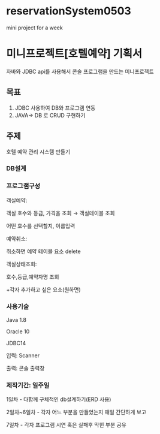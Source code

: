 # reservationSystem0503
mini project for a week
# 미니프로젝트[호텔예약] 기획서

자바와 JDBC api를 사용해서 콘솔 프로그램을 만드는 미니프로젝트

## 목표

1. JDBC 사용하여 DB와 프로그램 연동
2. JAVA→ DB 로 CRUD 구현하기

## 주제

호텔 예약 관리 시스템 만들기

### DB설계



### 프로그램구성

객실예약: 

객실 호수와 등급, 가격을 조회 → 객실테이블 조회

어떤 호수를 선택할지, 이름입력

예약취소:

취소하면 예약 테이블 요소 delete

객실상태조회:

호수,등급,예약자명 조회

+각자 추가하고 싶은 요소(원하면)

### 사용기술

Java 1.8

Oracle 10

JDBC14

입력: Scanner

출력: 콘솔 출력창

### 제작기간: 일주일

1일차 - 다함께 구체적인 db설계하기(ERD 사용)

2일차~6일차 - 각자 어느 부분을 만들었는지 매일 간단하게 보고

7일차 - 각자 프로그램 시연 혹은 실패후 막힌 부분 공유

